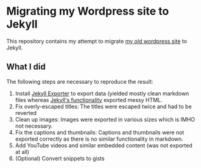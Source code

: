 # Migrating my Wordpress site to Jekyll

This repository contains my attempt to migrate [my old wordpress site](http://karllorey.de) to Jekyll.

## What I did
The following steps are necessary to reproduce the result:

1. Install [Jekyll Exporter](https://wordpress.org/plugins/jekyll-exporter/) to export data (yielded mostly clean markdown files whereas [Jekyll's functionality](http://import.jekyllrb.com/docs/wordpress/) exported messy HTML.
2. Fix overly-escaped titles: The titles were escaped twice and had to be reverted
3. Clean up images: Images were exported in various sizes which is IMHO not necessary.
4. Fix the captions and thumbnails: Captions and thumbnails were not exported correctly as there is no similar functionality in markdown.
5. Add YouTube videos and similar embedded content (was not exported at all)
6. (Optional) Convert snippets to gists
